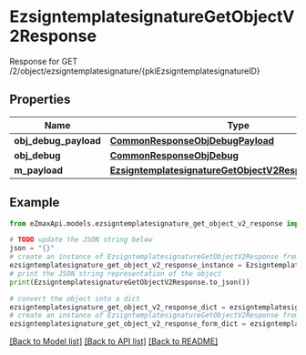 # EzsigntemplatesignatureGetObjectV2Response

Response for GET /2/object/ezsigntemplatesignature/{pkiEzsigntemplatesignatureID}

## Properties

Name | Type | Description | Notes
------------ | ------------- | ------------- | -------------
**obj_debug_payload** | [**CommonResponseObjDebugPayload**](CommonResponseObjDebugPayload.md) |  | 
**obj_debug** | [**CommonResponseObjDebug**](CommonResponseObjDebug.md) |  | [optional] 
**m_payload** | [**EzsigntemplatesignatureGetObjectV2ResponseMPayload**](EzsigntemplatesignatureGetObjectV2ResponseMPayload.md) |  | 

## Example

```python
from eZmaxApi.models.ezsigntemplatesignature_get_object_v2_response import EzsigntemplatesignatureGetObjectV2Response

# TODO update the JSON string below
json = "{}"
# create an instance of EzsigntemplatesignatureGetObjectV2Response from a JSON string
ezsigntemplatesignature_get_object_v2_response_instance = EzsigntemplatesignatureGetObjectV2Response.from_json(json)
# print the JSON string representation of the object
print(EzsigntemplatesignatureGetObjectV2Response.to_json())

# convert the object into a dict
ezsigntemplatesignature_get_object_v2_response_dict = ezsigntemplatesignature_get_object_v2_response_instance.to_dict()
# create an instance of EzsigntemplatesignatureGetObjectV2Response from a dict
ezsigntemplatesignature_get_object_v2_response_form_dict = ezsigntemplatesignature_get_object_v2_response.from_dict(ezsigntemplatesignature_get_object_v2_response_dict)
```
[[Back to Model list]](../README.md#documentation-for-models) [[Back to API list]](../README.md#documentation-for-api-endpoints) [[Back to README]](../README.md)


